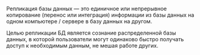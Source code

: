 
Репликация базы данных — это единичное или непрерывное копирование (перенос или интеграция) информации из базы данных на одном компьютере / сервере в базу данных на другом.

Целью репликации БД является сознание распределенной базы данных, в которой пользователи могут одинаково быстро получать доступ к необходимым данным, не мешая работе других.